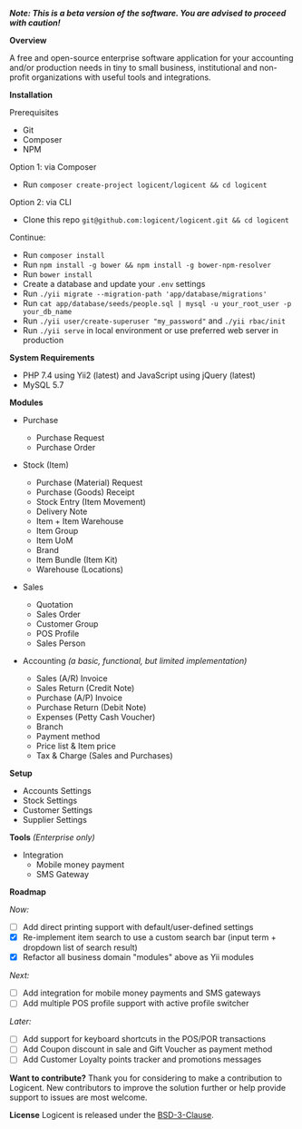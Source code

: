 **_Note: This is a beta version of the software. You are advised to proceed with caution!_**

**Overview**

A free and open-source enterprise software application for your accounting and/or production needs in tiny to small business, institutional and non-profit organizations with useful tools and integrations.

**Installation**

Prerequisites
- Git
- Composer
- NPM

Option 1: via Composer
- Run `composer create-project logicent/logicent && cd logicent`

Option 2: via CLI
- Clone this repo `git@github.com:logicent/logicent.git && cd logicent`

Continue:
- Run `composer install`
- Run `npm install -g bower && npm install -g bower-npm-resolver`
- Run `bower install`
- Create a database and update your `.env` settings
- Run `./yii migrate --migration-path 'app/database/migrations'`
- Run `cat app/database/seeds/people.sql | mysql -u your_root_user -p your_db_name`
- Run `./yii user/create-superuser "my_password"` and `./yii rbac/init`
- Run `./yii serve` in local environment or use preferred web server in production

**System Requirements**

- PHP 7.4 using Yii2 (latest) and JavaScript using jQuery (latest)
- MySQL 5.7

**Modules**
- Purchase
  - Purchase Request
  - Purchase Order

- Stock (Item)
  - Purchase (Material) Request
  - Purchase (Goods) Receipt
  - Stock Entry (Item Movement)
  - Delivery Note
  - Item + Item Warehouse
  - Item Group
  - Item UoM
  - Brand
  - Item Bundle (Item Kit)
  - Warehouse (Locations)

- Sales
  - Quotation
  - Sales Order
  - Customer Group
  - POS Profile
  - Sales Person

- Accounting _(a basic, functional, but limited implementation)_
  - Sales (A/R) Invoice
  - Sales Return (Credit Note)
  - Purchase (A/P) Invoice
  - Purchase Return (Debit Note)
  - Expenses (Petty Cash Voucher)
  - Branch
  - Payment method
  - Price list & Item price
  - Tax & Charge (Sales and Purchases)

**Setup**

- Accounts Settings
- Stock Settings
- Customer Settings
- Supplier Settings

**Tools**
_(Enterprise only)_
- Integration
  - Mobile money payment
  - SMS Gateway

**Roadmap**

_Now:_

- [ ] Add direct printing support with default/user-defined settings
- [x] Re-implement item search to use a custom search bar (input term + dropdown list of search result)
- [x] Refactor all business domain "modules" above as Yii modules

_Next:_

- [ ] Add integration for mobile money payments and SMS gateways
- [ ] Add multiple POS profile support with active profile switcher

_Later:_

- [ ] Add support for keyboard shortcuts in the POS/POR transactions
- [ ] Add Coupon discount in sale and Gift Voucher as payment method
- [ ] Add Customer Loyalty points tracker and promotions messages

**Want to contribute?**
Thank you for considering to make a contribution to Logicent.
New contributors to improve the solution further or help provide support to issues are most welcome.

**License**
Logicent is released under the [BSD-3-Clause](https://opensource.org/licenses/BSD-3-Clause).